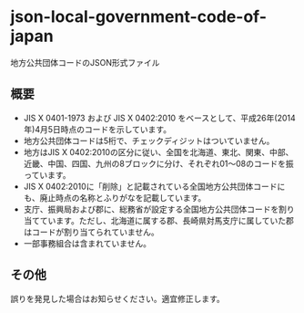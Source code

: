 # json-local-government-code-of-japan #

地方公共団体コードのJSON形式ファイル

## 概要 ##

* JIS X 0401-1973 および JIS X 0402:2010 をベースとして、平成26年(2014年)4月5日時点のコードを示しています。
* 地方公共団体コードは5桁で、チェックディジットはついていません。
* 地方はJIS X 0402:2010の区分に従い、全国を北海道、東北、関東、中部、近畿、中国、四国、九州の8ブロックに分け、それぞれ01〜08のコードを振っています。
* JIS X 0402:2010に「削除」と記載されている全国地方公共団体コードにも、廃止時点の名称とふりがなを記載しています。
* 支庁、振興局および郡に、総務省が設定する全国地方公共団体コードを割り当てています。ただし、北海道に属する郡、長崎県対馬支庁に属していた郡はコードが割り当てられていません。
* 一部事務組合は含まれていません。


## その他 ##

誤りを発見した場合はお知らせください。適宜修正します。
